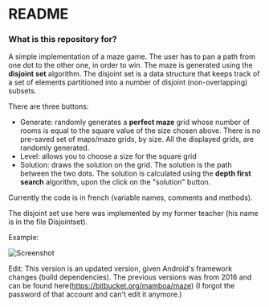 # README #

### What is this repository for? ###


A simple implementation of a maze game. The user has to pan a path from one dot to the other one, in order to win. The maze is generated using the **disjoint set** algorithm. The disjoint set is a data structure that keeps track of a set of elements partitioned into a number of disjoint (non-overlapping) subsets.

There are three buttons:
* Generate: randomly generates a **perfect maze** grid whose number of rooms is equal to the square value of the size chosen above. There is no pre-saved set of maps/maze grids, by size. All the displayed grids, are randomly generated.
* Level: allows you to choose a size for the square grid
* Solution: draws the solution on the grid. The solution is the path between the two dots. The solution is calculated using the **depth first search** algorithm, upon the click on the "solution" button.

Currently the code is in french (variable names, comments and methods). 

The disjoint set use here was implemented by my former teacher (his name is in the file Disjointset).

 Example:

![Screenshot](maze_pic.jpeg)

Edit: This version is an updated version, given Android's framework changes (build dependencies). The previous versions was from 2016 and can be found here(https://bitbucket.org/mamboa/maze) (I forgot the password of that account and can't edit it anymore.)
